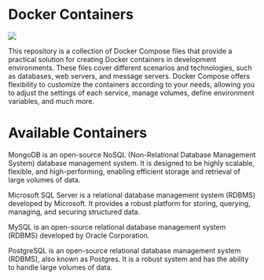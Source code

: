 # Docker Containers
<p><img src =https://img.shields.io/static/v1?label=status&message=Under%20Contruction&color=yellow /></p>

<p>
This repository is a collection of Docker Compose files that provide a practical solution for creating Docker containers in development environments.
These files cover different scenarios and technologies, such as databases, web servers, and message servers.
Docker Compose offers flexibility to customize the containers according to your needs, allowing you to adjust the settings of each service, manage volumes, define environment variables, and much more.
</p>

# Available Containers

MongoDB is an open-source NoSQL (Non-Relational Database Management System) database management system. It is designed to be highly scalable, flexible, and high-performing, enabling efficient storage and retrieval of large volumes of data.

Microsoft SQL Server is a relational database management system (RDBMS) developed by Microsoft. It provides a robust platform for storing, querying, managing, and securing structured data.

MySQL is an open-source relational database management system (RDBMS) developed by Oracle Corporation.

PostgreSQL is an open-source relational database management system (RDBMS), also known as Postgres. It is a robust system and has the ability to handle large volumes of data.
